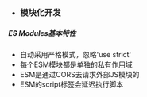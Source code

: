 - ### 模块化开发

##### ES Modules基本特性

- 自动采用严格模式，忽略'use strict'
- 每个ESM模块都是单独的私有作用域
- ESM是通过CORS去请求外部JS模块的
- ESM的script标签会延迟执行脚本